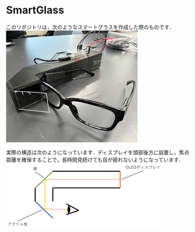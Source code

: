 # SmartGlass

このリポジトリは，次のようなスマートグラスを作成した際のものです．
![作成したスマートグラスの結果](./images/smart_glass.png)

実際の構造は次のようになっています．ディスプレイを頭部後方に設置し，焦点距離を確保することで，長時間見続けても目が疲れないようになっています．
![ディスプレイの構造](./images/scheme.png)

